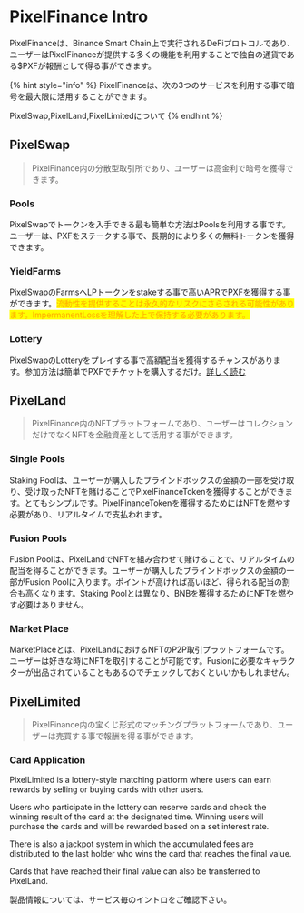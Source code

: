 # PixelFinance Intro

PixelFinanceは、Binance Smart Chain上で実行されるDeFiプロトコルであり、ユーザーはPixelFinanceが提供する多くの機能を利用することで独自の通貨である$PXFが報酬として得る事ができます。



{% hint style="info" %}
PixelFinanceは、次の3つのサービスを利用する事で暗号を最大限に活用することができます。

PixelSwap,PixelLand,PixelLimitedについて
{% endhint %}

## PixelSwap

> PixelFinance内の分散型取引所であり、ユーザーは高金利で暗号を獲得できます。

### Pools

PixelSwapでトークンを入手できる最も簡単な方法はPoolsを利用する事です。ユーザーは、PXFをステークする事で、長期的により多くの無料トークンを獲得できます。

### YieldFarms

PixelSwapのFarmsへLPトークンをstakeする事で高いAPRでPXFを獲得する事ができます。<mark style="color:orange;">流動性を提供することは永久的なリスクにさらされる可能性があります。ImpermanentLossを理解した上で保持する必要があります。</mark>

### Lottery

PixelSwapのLotteryをプレイする事で高額配当を獲得するチャンスがあります。参加方法は簡単でPXFでチケットを購入するだけ。[詳しく読む](./#lottery)

## PixelLand

> PixelFinance内のNFTプラットフォームであり、ユーザーはコレクションだけでなくNFTを金融資産として活用する事ができます。

### Single Pools

Staking Poolは、ユーザーが購入したブラインドボックスの金額の一部を受け取り、受け取ったNFTを賭けることでPixelFinanceTokenを獲得することができます。とてもシンプルです。PixelFinanceTokenを獲得するためにはNFTを燃やす必要があり、リアルタイムで支払われます。

### Fusion Pools

Fusion Poolは、PixelLandでNFTを組み合わせて賭けることで、リアルタイムの配当を得ることができます。ユーザーが購入したブラインドボックスの金額の一部がFusion Poolに入ります。ポイントが高ければ高いほど、得られる配当の割合も高くなります。Staking Poolとは異なり、BNBを獲得するためにNFTを燃やす必要はありません。

### Market Place

MarketPlaceとは、PixelLandにおけるNFTのP2P取引プラットフォームです。ユーザーは好きな時にNFTを取引することが可能です。Fusionに必要なキャラクターが出品されていることもあるのでチェックしておくといいかもしれません。

## PixelLimited

> PixelFinance内の宝くじ形式のマッチングプラットフォームであり、ユーザーは売買する事で報酬を得る事ができます。

### Card Application

PixelLimited is a lottery-style matching platform where users can earn rewards by selling or buying cards with other users.

Users who participate in the lottery can reserve cards and check the winning result of the card at the designated time. Winning users will purchase the cards and will be rewarded based on a set interest rate.

There is also a jackpot system in which the accumulated fees are distributed to the last holder who wins the card that reaches the final value.

Cards that have reached their final value can also be transferred to PixelLand.



製品情報については、サービス毎のイントロをご確認下さい。
